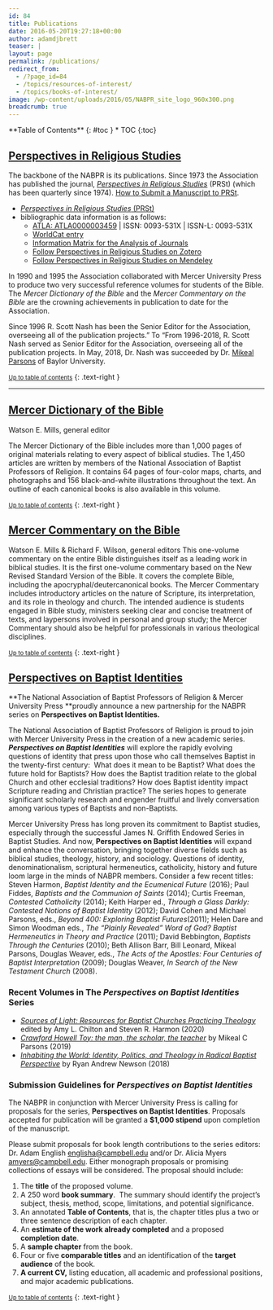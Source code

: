 ```yaml
---
id: 84
title: Publications
date: 2016-05-20T19:27:18+00:00
author: adamdjbrett
teaser: |
layout: page
permalink: /publications/
redirect_from:
  - /?page_id=84
  - /topics/resources-of-interest/
  - /topics/books-of-interest/
image: /wp-content/uploads/2016/05/NABPR_site_logo_960x300.png
breadcrumb: true
---
```

<div class="panel radius" markdown="1">
**Table of Contents**
{: #toc }
*  TOC
{:toc}
</div>

## [Perspectives in Religious Studies](#prst)

The backbone of the NABPR is its publications. Since 1973 the Association has published the journal, _[Perspectives in Religious Studies](http://www.baylor.edu/prs/)_ (PRSt) (which has been quarterly since 1974). [How to Submit a Manuscript to PRSt](http://www.baylor.edu/prs/index.php?id=6073).

- [_Perspectives in Religious Studies_ (PRSt)](http://search.ebscohost.com/login.aspx?direct=true&db=rfh&jid=ATLA0000003459&site=ehost-live)
- bibliographic data information is as follows:  
  - [ATLA: ATLA0000003459](http://search.ebscohost.com/login.aspx?direct=true&db=rfh&jid=ATLA0000003459&site=ehost-live) \| ISSN: 0093-531X \| ISSN-L: 0093-531X  
  - [WorldCat entry](http://www.worldcat.org/oclc/1378270)
  - [Information Matrix for the Analysis of Journals](http://miar.ub.edu/issn/0093-531X)  
  - [Follow Perspectives in Religious Studies on Zotero](https://www.zotero.org/groups/perspectives-in-religious-studies)
  - [Follow Perspectives in Religious Studies on Mendeley](https://www.mendeley.com/groups/10136871/perspectives-in-religious-studies/)

In 1990 and 1995 the Association collaborated with Mercer University Press to produce two very successful reference volumes for students of the Bible. The _Mercer Dictionary of the Bible_ and the _Mercer Commentary on the Bible_ are the crowning achievements in publication to date for the Association.

Since 1996 R. Scott Nash has been the Senior Editor for the Association, overseeing all of the publication projects.” To “From 1996-2018, R. Scott Nash served as Senior Editor for the Association, overseeing all of the publication projects. In May, 2018, Dr. Nash was succeeded by Dr. [Mikeal Parsons](/officers/) of Baylor University.


<small markdown="1">[Up to table of contents](#toc)</small>
{: .text-right }

****

## [**Mercer Dictionary of the Bible**](#dictionary)

Watson E. Mills, general editor

The Mercer Dictionary of the Bible includes more than 1,000 pages of original materials relating to every aspect of biblical studies. The 1,450 articles are written by members of the National Association of Baptist Professors of Religion. It contains 64 pages of four-color maps, charts, and photographs and 156 black-and-white illustrations throughout the text. An outline of each canonical books is also available in this volume.

<small markdown="1">[Up to table of contents](#toc)</small>
{: .text-right }

## [**Mercer Commentary on the Bible**](#mercer)

Watson E. Mills & Richard F. Wilson, general editors This one-volume commentary on the entire Bible distinguishes itself as a leading work in biblical studies. It is the first one-volume commentary based on the New Revised Standard Version of the Bible. It covers the complete Bible, including the apocryphal/deutercanonical books. The Mercer Commentary includes introductory articles on the nature of Scripture, its interpretation, and its role in theology and church. The intended audience is students engaged in Bible study, ministers seeking clear and concise treatment of texts, and laypersons involved in personal and group study; the Mercer Commentary should also be helpful for professionals in various theological disciplines.

<small markdown="1">[Up to table of contents](#toc)</small>
{: .text-right }

## [**Perspectives on Baptist Identities**](#baptistid)

**The National Association of Baptist Professors of Religion & Mercer University Press **proudly announce a new partnership for the NABPR series on **Perspectives on Baptist Identities.**

The National Association of Baptist Professors of Religion is proud to join with Mercer University Press in the creation of a new academic series. **_Perspectives on Baptist Identities_** will explore the rapidly evolving questions of identity that press upon those who call themselves Baptist in the twenty-first century:  What does it mean to be Baptist? What does the future hold for Baptists? How does the Baptist tradition relate to the global Church and other ecclesial traditions? How does Baptist identity impact Scripture reading and Christian practice? The series hopes to generate significant scholarly research and engender fruitful and lively conversation among various types of Baptists and non-Baptists.

Mercer University Press has long proven its commitment to Baptist studies, especially through the successful James N. Griffith Endowed Series in Baptist Studies. And now, **Perspectives on Baptist Identities** will expand and enhance the conversation, bringing together diverse fields such as biblical studies, theology, history, and sociology. Questions of identity, denominationalism, scriptural hermeneutics, catholicity, history and future loom large in the minds of NABPR members. Consider a few recent titles: Steven Harmon, _Baptist Identity and the Ecumenical Future_ (2016); Paul Fiddes, _Baptists and the Communion of Saints_ (2014); Curtis Freeman, _Contested Catholicity_ (2014); Keith Harper ed., _Through a Glass Darkly: Contested Notions of Baptist Identity_ (2012); David Cohen and Michael Parsons, eds., _Beyond 400: Exploring Baptist Futures_(2011); Helen Dare and Simon Woodman eds., _The “Plainly Revealed” Word of God? Baptist Hermeneutics in Theory and Practice_ (2011); David Bebbington, _Baptists Through the Centuries_ (2010); Beth Allison Barr, Bill Leonard, Mikeal Parsons, Douglas Weaver, eds., _The Acts of the Apostles: Four Centuries of Baptist Interpretation_ (2009); Douglas Weaver, _In Search of the New Testament Church_ (2008).

### Recent Volumes in The *Perspectives on Baptist Identities* Series
  - [_Sources of Light: Resources for Baptist Churches Practicing Theology_](/sources-light/) edited by Amy L. Chilton and Steven R. Harmon (2020)
  - [*Crawford Howell Toy: the man, the scholar, the teacher*](/crawford-howell-toy) by Mikeal C Parsons (2019)
  - [*Inhabiting the World: Identity, Politics, and Theology in Radical Baptist Perspective*](/inhabiting-the-world/) by Ryan Andrew Newson (2018)


### Submission Guidelines for *Perspectives on Baptist Identities*
The NABPR in conjunction with Mercer University Press is calling for proposals for the series, **Perspectives on Baptist Identities**. Proposals accepted for publication will be granted a **$1,000 stipend** upon completion of the manuscript.

Please submit proposals for book length contributions to the series editors: Dr. Adam English <englisha@campbell.edu> and/or Dr. Alicia Myers <amyers@campbell.edu>. Either monograph proposals or promising collections of essays will be considered. The proposal should include:

  1. The **title** of the proposed volume.
  2. A 250 word **book summary**.  The summary should identify the project’s subject, thesis, method, scope, limitations, and potential significance.
  3. An annotated **Table of Contents**, that is, the chapter titles plus a two or three sentence description of each chapter.
  4. An **estimate of the work already completed** and a proposed **completion date**.
  5. A **sample chapter** from the book.
  6. Four or five **comparable titles** and an identification of the **target audience** of the book.
  7. **A current CV,** listing education, all academic and professional positions, and major academic publications.

  <small markdown="1">[Up to table of contents](#toc)</small>
  {: .text-right }  
